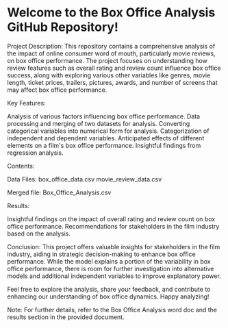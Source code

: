 # Welcome to the Box Office Analysis GitHub Repository!

Project Description: This repository contains a comprehensive analysis of the impact of online consumer word of mouth, particularly movie reviews, on box office performance. The project focuses on understanding how review features such as overall rating and review count influence box office success, along with exploring various other variables like genres, movie length, ticket prices, trailers, pictures, awards, and number of screens that may affect box office performance.

Key Features:

Analysis of various factors influencing box office performance.
Data processing and merging of two datasets for analysis.
Converting categorical variables into numerical form for analysis.
Categorization of independent and dependent variables.
Anticipated effects of different elements on a film's box office performance.
Insightful findings from regression analysis.


Contents:

Data Files:
box_office_data.csv
movie_review_data.csv

Merged file:
Box_Office_Analysis.csv

Results:

Insightful findings on the impact of overall rating and review count on box office performance.
Recommendations for stakeholders in the film industry based on the analysis.

Conclusion: This project offers valuable insights for stakeholders in the film industry, aiding in strategic decision-making to enhance box office performance. While the model explains a portion of the variability in box office performance, there is room for further investigation into alternative models and additional independent variables to improve explanatory power.

Feel free to explore the analysis, share your feedback, and contribute to enhancing our understanding of box office dynamics. Happy analyzing! 

Note: For further details, refer to the Box Office Analysis word doc and the results section in the provided document.
